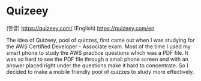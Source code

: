 # Quizeey

(한글) https://quizeey.com/
(English) https://quizeey.com/en

The idea of Quizeey, pool of quizzes, first came out when I was studying for the AWS Certified Developer - Associate exam. 
Most of the time I used my smart phone to study the AWS practice questions which was a PDF file. 
It was so hard to see the PDF file through a small phone screen and with an answer placed right under the questions make it hard to concentrate.
So I decided to make a mobile friendly pool of quizzes to study more effectively.

